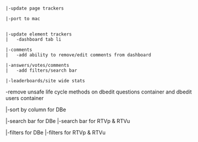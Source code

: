 
~~~~~~~~~~~~~~~~~~~~~~~~~

|-update page trackers

|-port to mac

~~~~~~~~~~~~~~~~~~~~~~~~~
~~~~~~~~~~~~~~~~~~~~~~~~~

|-update element trackers
|	-dashboard tab li

|-comments
|	-add ability to remove/edit comments from dashboard

|-answers/votes/comments
| 	-add filters/search bar

|-leaderboards/site wide stats

~~~~~~~~~~~~~~~~~~~~~~~~~

-remove unsafe life cycle methods on dbedit questions container and dbedit users container

|-sort by column for DBe

|-search bar for DBe
|-search bar for RTVp & RTVu

|-filters for DBe
|-filters for RTVp & RTVu

~~~~~~~~~~~~~~~~~~~~~~~~~
